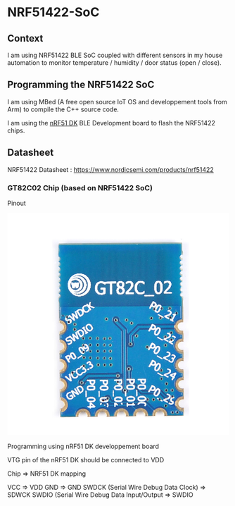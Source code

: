 # NRF51422-SoC

## Context

I am using NRF51422 BLE SoC coupled with different sensors in my house automation to monitor temperature / humidity / door status (open / close).

## Programming the NRF51422 SoC

I am using MBed (A free open source IoT OS and developpement tools from Arm) to compile the C++ source code.

I am using the [nRF51 DK](https://www.nordicsemi.com/Products/Development-hardware/nrf51-dk) BLE Development board to flash the NRF51422 chips.

## Datasheet

NRF51422 Datasheet : <https://www.nordicsemi.com/products/nrf51422>

### GT82C02 Chip (based on NRF51422 SoC)

Pinout

![Water Consumption per day](img/gt82c02_nrf51422_pinout.jpg)

Programming using nRF51 DK developpement board
 
VTG pin of the nRF51 DK should be connected to VDD

Chip => NRF51 DK mapping

VCC => VDD
GND => GND
SWDCK (Serial Wire Debug Data Clock) => SDWCK
SWDIO (Serial Wire Debug Data Input/Output => SWDIO

